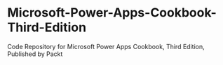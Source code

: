 # Microsoft-Power-Apps-Cookbook-Third-Edition
Code Repository for Microsoft Power Apps Cookbook, Third Edition, Published by Packt
